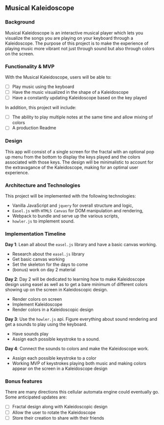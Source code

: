 ## Musical Kaleidoscope

### Background

Musical Kaleidoscope is an interactive musical player which lets you visualize the songs you are playing on your keyboard through a Kaleidoscope. The purpose of this project is to make the experience of playing music more vibrant not just through sound but also through colors on the screen.  

### Functionality & MVP  

With the Musical Kaleidoscope, users will be able to:

- [ ] Play music using the keyboard
- [ ] Have the music visualized in the shape of a Kaleidoscope
- [ ] Have a constantly updating Kaleidoscope based on the key played

In addition, this project will include:

- [ ] The ability to play multiple notes at the same time and allow mixing of colors
- [ ] A production Readme

### Design

This app will consist of a single screen for the fractal with an optional pop up menu from the bottom to display the keys played and the colors associated with those keys. The design will be minimalistic to account for the extravagance of the Kaleidoscope, making for an optimal user experience.

### Architecture and Technologies

This project will be implemented with the following technologies:

- Vanilla JavaScript and `jquery` for overall structure and logic,
- `Easel.js` with `HTML5 Canvas` for DOM manipulation and rendering,
- Webpack to bundle and serve up the various scripts,
- `howler.js` to implement sound.

### Implementation Timeline

**Day 1**: Lean all about the `easel.js` library and have a basic canvas working.

- Research about the `easel.js` library
- Get basic canvas working
- Set the skeleton for the days to come
- (bonus) work on day 2 material

**Day 2**: Day 2 will be dedicated to learning how to make Kaleidoscope design using easel as well as to get a bare minimum of different colors showing up on the screen in Kaleidoscopic design.

- Render colors on screen
- Implement Kaleidoscope
- Render colors in a Kaleidoscopic design

**Day 3**: Use the `howler.js` api. Figure everything about sound rendering and get a sounds to play using the keyboard.

- Have sounds play
- Assign each possible keystroke to a sound.

**Day 4**: Connect the sounds to colors and make the Kaleidoscope work.

- Assign each possible keystroke to a color
- Working MVP of keystrokes playing both music and making colors appear on the screen in a Kaleidoscope design

### Bonus features

There are many directions this cellular automata engine could eventually go. Some anticipated updates are:

- [ ] Fractal design along with Kaleidoscopic design
- [ ] Allow the user to rotate the Kaleidoscope
- [ ] Store their creation to share with their friends
